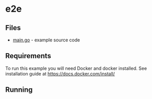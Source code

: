 # e2e

## Files

- [main.go](main.go) - example source code

## Requirements

To run this example you will need Docker and docker installed. See installation guide at https://docs.docker.com/install/

## Running

```bash

```

